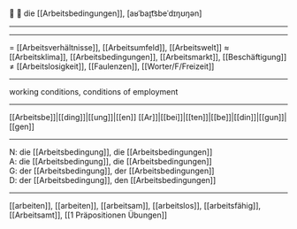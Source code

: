 🔵 💼 die [[Arbeitsbedingungen]], [aʁˈbaɪ̯t͡sbeˈdɪŋʊŋən]

---


---
= [[Arbeitsverhältnisse]], [[Arbeitsumfeld]], [[Arbeitswelt]]
≈ [[Arbeitsklima]], [[Arbeitsbedingungen]], [[Arbeitsmarkt]], [[Beschäftigung]]
≠ [[Arbeitslosigkeit]], [[Faulenzen]], [[Worter/F/Freizeit]]

---
working conditions, conditions of employment

---
[[Arbeits­be]]|[[ding]]|[[ung]]|[[en]]
[[Ar]]|[[bei]]|[[ten]]|[[be]]|[[din]]|[[gun]]|[[gen]]


---
N: die [[Arbeitsbedingung]], die [[Arbeitsbedingungen]]  
A: die [[Arbeitsbedingung]], die [[Arbeitsbedingungen]]  
G: der [[Arbeitsbedingung]], der [[Arbeitsbedingungen]]  
D: der [[Arbeitsbedingung]], den [[Arbeitsbedingungen]]  

---
[[arbeiten]], [[arbeiten]], [[arbeitsam]], [[arbeitslos]], [[arbeitsfähig]], [[Arbeitsamt]], [[1 Präpositionen Übungen]]